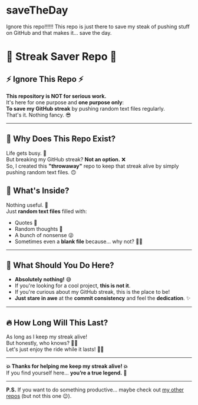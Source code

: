 # saveTheDay
Ignore this repo!!!!!! This repo is just there to save my steak of pushing stuff on GitHub and that makes it... save the day.  

# 🚨 **Streak Saver Repo** 🚨

## **⚡️ Ignore This Repo ⚡️**

**This repository is NOT for serious work.**  
It's here for one purpose and **one purpose only**:  
**To save my GitHub streak** by pushing random text files regularly.  
That's it. Nothing fancy. 😎

---

## **👀 Why Does This Repo Exist?**

Life gets busy. 🚀  
But breaking my GitHub streak? **Not an option.** ❌  
So, I created this **"throwaway"** repo to keep that streak alive by simply pushing random text files. 🙃

## **📄 What's Inside?**

Nothing useful. 👀  
Just **random text files** filled with:
- Quotes 📝
- Random thoughts 💭
- A bunch of nonsense 😜
- Sometimes even a **blank file** because... why not? 🤷‍♂️

---

## **🎯 What Should You Do Here?**

- **Absolutely nothing!** 😅  
- If you're looking for a cool project, **this is not it**.  
- If you're curious about my GitHub streak, this is the place to be!  
- **Just stare in awe** at the **commit consistency** and feel the **dedication**. ✨

---

## **🔥 How Long Will This Last?**

As long as I keep my streak alive!  
But honestly, who knows? 🤷‍♂️  
Let's just enjoy the ride while it lasts! 🏄‍♂️

---

**💥 Thanks for helping me keep my streak alive! 💥**  
If you find yourself here... **you’re a true legend.** 🤘

---

**P.S.** If you want to do something productive... maybe check out [my other repos](https://github.com/Lakshya1115) (but not this one 😉).
